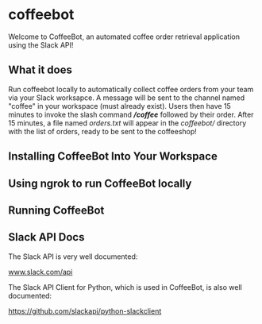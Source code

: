 # coffeebot

Welcome to CoffeeBot, an automated coffee order retrieval application using the Slack API!


## What it does
Run coffeebot locally to automatically collect coffee orders from your team via your Slack worksapce. A message will be sent to the channel named "coffee" in your workspace (must already exist). 
Users then have 15 minutes to invoke the slash command  **_/coffee_** followed by their order. 
After  15 minutes, a file named *orders.txt* will appear in the *coffeebot/* directory with the list of orders, ready to be sent to the coffeeshop!


## Installing CoffeeBot Into Your Workspace

## Using ngrok to run CoffeeBot locally

## Running CoffeeBot


## Slack API Docs
The Slack API is very well documented:

www.slack.com/api

The Slack API Client for Python, which is used in CoffeeBot, is also well documented:

https://github.com/slackapi/python-slackclient

